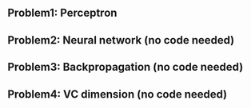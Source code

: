 ## Problem1: Perceptron ##

## Problem2: Neural network (no code needed) ##

## Problem3: Backpropagation (no code needed) ##

## Problem4: VC dimension (no code needed) ##